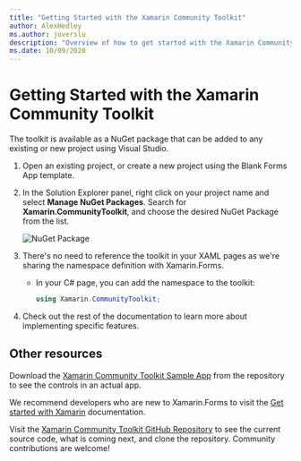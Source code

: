 ```yaml
---
title: "Getting Started with the Xamarin Community Toolkit"
author: AlexHedley
ms.author: joverslu
description: "Overview of how to get started with the Xamarin Community Toolkit to build amazing Xamarin.Forms apps."
ms.date: 10/09/2020
---
```


# Getting Started with the Xamarin Community Toolkit

The toolkit is available as a NuGet package that can be added to any existing or new project using Visual Studio.

1. Open an existing project, or create a new project using the Blank Forms App template.

2. In the Solution Explorer panel, right click on your project name and select **Manage NuGet Packages**. Search for **Xamarin.CommunityToolkit**, and choose the desired NuGet Package from the list.

    ![NuGet Package](~/images/managenuget.png "Manage NuGet Package Image")

3. There's no need to reference the toolkit in your XAML pages as we're sharing the namespace definition with Xamarin.Forms.

    * In your C# page, you can add the namespace to the toolkit:

        ```c#
        using Xamarin.CommunityToolkit;
        ```

4. Check out the rest of the documentation to learn more about implementing specific features.

## Other resources

Download the [Xamarin Community Toolkit Sample App](https://github.com/xamarin/XamarinCommunityToolkit) from the repository to see the controls in an actual app.

We recommend developers who are new to Xamarin.Forms to visit the [Get started with Xamarin](/xamarin/get-started/) documentation.

Visit the [Xamarin Community Toolkit GitHub Repository](https://github.com/xamarin/XamarinCommunityToolkit) to see the current source code, what is coming next, and clone the repository.  Community contributions are welcome!
